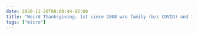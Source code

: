 ```yaml
---
date: 2020-11-26T08:08:44-05:00
title: "Weird Thanksgiving. 1st since 2008 w/o family (b/c COVID) and 1st since 2013 w/o a morning run (b/c return of chronic back issues). And yet, still so much to be grateful for."
tags: ["micro"]
---
```

